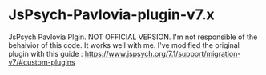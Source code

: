 # JsPsych-Pavlovia-plugin-v7.x
JsPsych Pavlovia Plgin. NOT OFFICIAL VERSION. I'm not responsible of the behaivior of this code. It works well with me. I've modified the original plugin with this guide : https://www.jspsych.org/7.1/support/migration-v7/#custom-plugins 
